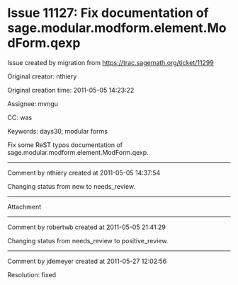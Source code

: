 # Issue 11127: Fix documentation of sage.modular.modform.element.ModForm.qexp

Issue created by migration from https://trac.sagemath.org/ticket/11299

Original creator: nthiery

Original creation time: 2011-05-05 14:23:22

Assignee: mvngu

CC:  was

Keywords: days30, modular forms

Fix some ReST typos documentation of sage.modular.modform.element.ModForm.qexp.


---

Comment by nthiery created at 2011-05-05 14:37:54

Changing status from new to needs_review.


---

Attachment


---

Comment by robertwb created at 2011-05-05 21:41:29

Changing status from needs_review to positive_review.


---

Comment by jdemeyer created at 2011-05-27 12:02:56

Resolution: fixed
